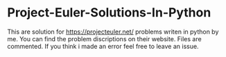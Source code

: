 # Project-Euler-Solutions-In-Python


This are solution for https://projecteuler.net/ problems writen in python by me.
You can find the problem discriptions on their website.
Files are commented.
If you think i made an error feel free to leave an issue.

